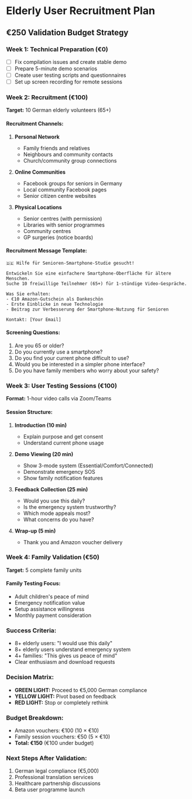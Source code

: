 # Elderly User Recruitment Plan
## €250 Validation Budget Strategy

### Week 1: Technical Preparation (€0)
- [ ] Fix compilation issues and create stable demo
- [ ] Prepare 5-minute demo scenarios
- [ ] Create user testing scripts and questionnaires
- [ ] Set up screen recording for remote sessions

### Week 2: Recruitment (€100)
**Target:** 10 German elderly volunteers (65+)

#### Recruitment Channels:
1. **Personal Network**
   - Family friends and relatives
   - Neighbours and community contacts
   - Church/community group connections

2. **Online Communities**
   - Facebook groups for seniors in Germany
   - Local community Facebook pages
   - Senior citizen centre websites

3. **Physical Locations**
   - Senior centres (with permission)
   - Libraries with senior programmes
   - Community centres
   - GP surgeries (notice boards)

#### Recruitment Message Template:
```
🇩🇪 Hilfe für Senioren-Smartphone-Studie gesucht!

Entwickeln Sie eine einfachere Smartphone-Oberfläche für ältere Menschen.
Suche 10 freiwillige Teilnehmer (65+) für 1-stündige Video-Gespräche.

Was Sie erhalten:
- €10 Amazon-Gutschein als Dankeschön
- Erste Einblicke in neue Technologie
- Beitrag zur Verbesserung der Smartphone-Nutzung für Senioren

Kontakt: [Your Email]
```

#### Screening Questions:
1. Are you 65 or older?
2. Do you currently use a smartphone?
3. Do you find your current phone difficult to use?
4. Would you be interested in a simpler phone interface?
5. Do you have family members who worry about your safety?

### Week 3: User Testing Sessions (€100)
**Format:** 1-hour video calls via Zoom/Teams

#### Session Structure:
1. **Introduction (10 min)**
   - Explain purpose and get consent
   - Understand current phone usage

2. **Demo Viewing (20 min)**
   - Show 3-mode system (Essential/Comfort/Connected)
   - Demonstrate emergency SOS
   - Show family notification features

3. **Feedback Collection (25 min)**
   - Would you use this daily?
   - Is the emergency system trustworthy?
   - Which mode appeals most?
   - What concerns do you have?

4. **Wrap-up (5 min)**
   - Thank you and Amazon voucher delivery

### Week 4: Family Validation (€50)
**Target:** 5 complete family units

#### Family Testing Focus:
- Adult children's peace of mind
- Emergency notification value
- Setup assistance willingness
- Monthly payment consideration

### Success Criteria:
- 8+ elderly users: "I would use this daily"
- 8+ elderly users understand emergency system
- 4+ families: "This gives us peace of mind"
- Clear enthusiasm and download requests

### Decision Matrix:
- **GREEN LIGHT:** Proceed to €5,000 German compliance
- **YELLOW LIGHT:** Pivot based on feedback
- **RED LIGHT:** Stop or completely rethink

### Budget Breakdown:
- Amazon vouchers: €100 (10 × €10)
- Family session vouchers: €50 (5 × €10)
- **Total: €150** (€100 under budget)

### Next Steps After Validation:
1. German legal compliance (€5,000)
2. Professional translation services
3. Healthcare partnership discussions
4. Beta user programme launch
